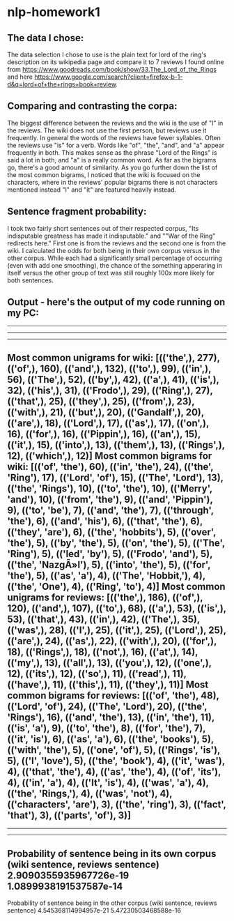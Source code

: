 # nlp-homework1
## The data I chose:
The data selection I chose to use is the plain text for lord of the ring's description on its wikipedia page and compare it to 7 reviews I found online from https://www.goodreads.com/book/show/33.The_Lord_of_the_Rings and here https://www.google.com/search?client=firefox-b-1-d&q=lord+of+the+rings+book+review.

## Comparing and contrasting the corpa:
The biggest difference between the reviews and the wiki is the use of "I" in the reviews. The wiki does not use the first person, but reviews use it frequently. In general the words of the reviews have fewer syllables. Often the reviews use "is" for a verb. Words like "of", "the", "and", and "a" appear frequently in both. This makes sense as the phrase "Lord of the Rings" is said a lot in both, and "a" is a really common word. As far as the bigrams go, there's a good amount of similarity. As you go further down the list of the most common bigrams, I noticed that the wiki is focused on the characters, where in the reviews' popular bigrams there is not characters mentioned instead "I" and "it" are featured heavily instead.

## Sentence fragment probability:
I took two fairly short sentences out of their respected corpus, "Its indisputable greatness has made it indisputable." and ""War of the Ring" redirects here." First one is from the reviews and the second one is from the wiki. I calculated the odds for both being in their own corpus versus in the other corpus. While each had a significantly small percentage of occurring (even with add one smoothing), the chance of the something apperaring in itself versus the other group of text was still roughly 100x more likely for both sentences.

## Output - here's the output of my code running on my PC:
------------------------------------------------------------------------------
------------------------------------------------------------------------------
------------------------------------------------------------------------------
Most common unigrams for wiki:
[(('the',), 277), (('of',), 160), (('and',), 132), (('to',), 99), (('in',), 56), (('The',), 52), (('by',), 42), (('a',), 41), (('is',), 32), (('his',), 31), (('Frodo',), 29), (('Ring',), 27), (('that',), 25), (('they',), 25), (('from',), 23), (('with',), 21), (('but',), 20), (('Gandalf',), 20), (('are',), 18), (('Lord',), 17), (('as',), 17), (('on',), 16), (('for',), 16), (('Pippin',), 16), (('an',), 15), (('it',), 15), (('into',), 13), (('them',), 13), (('Rings',), 12), (('which',), 12)]
Most common bigrams for wiki:
[(('of', 'the'), 60), (('in', 'the'), 24), (('the', 'Ring'), 17), (('Lord', 'of'), 15), (('The', 'Lord'), 13), (('the', 'Rings'), 10), (('to', 'the'), 10), (('Merry', 'and'), 10), (('from', 'the'), 9), (('and', 'Pippin'), 9), (('to', 'be'), 7), (('and', 'the'), 7), (('through', 'the'), 6), (('and', 'his'), 6), (('that', 'the'), 6), (('they', 'are'), 6), (('the', 'hobbits'), 5), (('over', 'the'), 5), (('by', 'the'), 5), (('on', 'the'), 5), (('The', 'Ring'), 5), (('led', 'by'), 5), (('Frodo', 'and'), 5), (('the', 'NazgÃ»l'), 5), (('into', 'the'), 5), (('for', 'the'), 5), (('as', 'a'), 4), (('The', 'Hobbit,'), 4), (('the', 'One'), 4), (('Ring', 'to'), 4)]
Most common unigrams for reviews:
[(('the',), 186), (('of',), 120), (('and',), 107), (('to',), 68), (('a',), 53), (('is',), 53), (('that',), 43), (('in',), 42), (('The',), 35), (('was',), 28), (('I',), 25), (('it',), 25), (('Lord',), 25), (('are',), 24), (('as',), 22), (('with',), 20), (('for',), 18), (('Rings',), 18), (('not',), 16), (('at',), 14), (('my',), 13), (('all',), 13), (('you',), 12), (('one',), 12), (('its',), 12), (('so',), 11), (('read',), 11), (('have',), 11), (('this',), 11), (('they',), 11)] 
Most common bigrams for reviews:
[(('of', 'the'), 48), (('Lord', 'of'), 24), (('The', 'Lord'), 20), (('the', 'Rings'), 16), (('and', 'the'), 13), (('in', 'the'), 11), (('is', 'a'), 9), (('to', 'the'), 8), (('for', 'the'), 7), (('it', 'is'), 6), (('as', 'a'), 6), (('the', 'books'), 5), (('with', 'the'), 5), (('one', 'of'), 5), (('Rings', 'is'), 5), (('I', 'love'), 5), (('the', 'book'), 4), (('it', 'was'), 4), (('that', 'the'), 4), (('as', 'the'), 4), (('of', 'its'), 4), (('in', 'a'), 4), (('It', 'is'), 4), (('was', 'a'), 4), (('the', 'Rings,'), 4), (('was', 'not'), 4), (('characters', 'are'), 3), (('the', 'ring'), 3), (('fact', 'that'), 3), (('parts', 'of'), 3)]    
------------------------------------------------------------------------------
------------------------------------------------------------------------------
------------------------------------------------------------------------------
Probability of sentence being in its own corpus (wiki sentence, reviews sentence)
2.9090355935967726e-19
1.0899938191537587e-14
------------------------------------------------------------------------------
Probability of sentence being in the other corpus (wiki sentence, reviews sentence)
4.545368114994957e-21
5.47230503468588e-16

